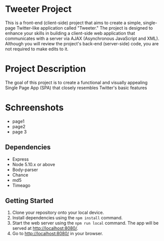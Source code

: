 # Tweeter Project
This is a front-end (client-side) project that aims to create a simple, single-page Twitter-like application called "Tweeter." The project is designed to enhance your skills in building a client-side web application that communicates with a server via AJAX (Asynchronous JavaScript and XML). Although you will review the project's back-end (server-side) code, you are not required to make edits to it.

# Project Description
The goal of this project is to create a functional and visually appealing Single Page App (SPA) that closely resembles Twitter's basic features

# Schreenshots 

- page1
- page2
- page 3

## Dependencies

- Express
- Node 5.10.x or above
- Body-parser
- Chance
- md5
- Timeago

## Getting Started

1. Clone your repository onto your local device.
2. Install dependencies using the `npm install` command.
3. Start the web server using the `npm run local` command. The app will be served at <http://localhost:8080/>.
4. Go to <http://localhost:8080/> in your browser.

